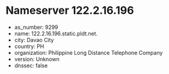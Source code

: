 # Nameserver 122.2.16.196

* as_number: 9299
* name: 122.2.16.196.static.pldt.net.
* city: Davao City
* country: PH
* organization: Philippine Long Distance Telephone Company
* version: Unknown
* dnssec: false
